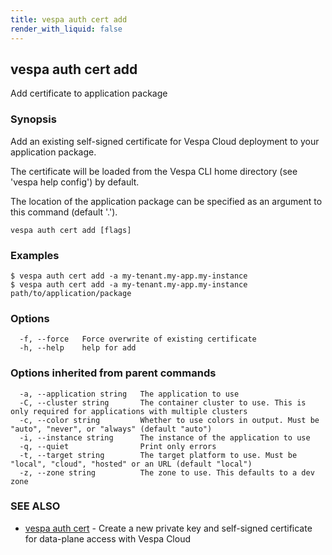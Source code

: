```yaml
---
title: vespa auth cert add
render_with_liquid: false
---
```


## vespa auth cert add

Add certificate to application package

### Synopsis

Add an existing self-signed certificate for Vespa Cloud deployment to your application package.

The certificate will be loaded from the Vespa CLI home directory (see 'vespa
help config') by default.

The location of the application package can be specified as an argument to this
command (default '.').

```
vespa auth cert add [flags]
```

### Examples

```
$ vespa auth cert add -a my-tenant.my-app.my-instance
$ vespa auth cert add -a my-tenant.my-app.my-instance path/to/application/package
```

### Options

```
  -f, --force   Force overwrite of existing certificate
  -h, --help    help for add
```

### Options inherited from parent commands

```
  -a, --application string   The application to use
  -C, --cluster string       The container cluster to use. This is only required for applications with multiple clusters
  -c, --color string         Whether to use colors in output. Must be "auto", "never", or "always" (default "auto")
  -i, --instance string      The instance of the application to use
  -q, --quiet                Print only errors
  -t, --target string        The target platform to use. Must be "local", "cloud", "hosted" or an URL (default "local")
  -z, --zone string          The zone to use. This defaults to a dev zone
```

### SEE ALSO

* [vespa auth cert](vespa_auth_cert.html)	 - Create a new private key and self-signed certificate for data-plane access with Vespa Cloud

